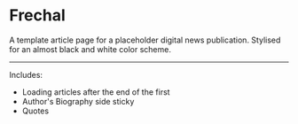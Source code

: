 # Frechal
A template article page for a placeholder digital news publication. Stylised for an almost black and white color scheme.
___
Includes:
- Loading articles after the end of the first
- Author's Biography side sticky
- Quotes

